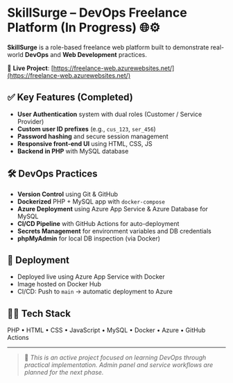 # SkillSurge – DevOps Freelance Platform (In Progress) 🌐⚙️

**SkillSurge** is a role-based freelance web platform built to demonstrate real-world **DevOps** and **Web Development** practices.

🔗 **Live Project**: [https://freelance-web.azurewebsites.net/](https://freelance-web.azurewebsites.net/)

## ✅ Key Features (Completed)

- **User Authentication** system with dual roles (Customer / Service Provider)
- **Custom user ID prefixes** (e.g., `cus_123`, `ser_456`)
- **Password hashing** and secure session management
- **Responsive front-end UI** using HTML, CSS, JS
- **Backend in PHP** with MySQL database

## 🛠️ DevOps Practices

- **Version Control** using Git & GitHub
- **Dockerized** PHP + MySQL app with `docker-compose`
- **Azure Deployment** using Azure App Service & Azure Database for MySQL
- **CI/CD Pipeline** with GitHub Actions for auto-deployment
- **Secrets Management** for environment variables and DB credentials
- **phpMyAdmin** for local DB inspection (via Docker)

## 🚀 Deployment

- Deployed live using Azure App Service with Docker
- Image hosted on Docker Hub
- CI/CD: Push to `main` → automatic deployment to Azure

## 👨‍💻 Tech Stack

PHP • HTML • CSS • JavaScript • MySQL • Docker • Azure • GitHub Actions

---

> 🔧 *This is an active project focused on learning DevOps through practical implementation. Admin panel and service workflows are planned for the next phase.*
